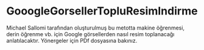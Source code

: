 # GooogleGorsellerTopluResimIndirme

Michael Sallomi tarafından oluşturulmuş bu metotta makine öğrenmesi, derin öğrenme vb. için Google görsellerden nasıl resim toplanacağı anlatılacaktır.
Yönergeler için PDf dosyasına bakınız.
